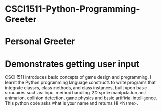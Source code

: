 # CSCI1511-Python-Programming-Greeter
# Personal Greeter
# Demonstrates getting user input
CSCI 1511 introduces basic concepts of game design and programming. I learnt the Python programming language constructs to write programs that integrate classes, class methods, and class instances, built upon basic structures such as: input method handling, 2D sprite manipulation and animation, collision detection, game physics and basic artificial intelligence.   This python code asks what is your name and returns Hi &lt;Name>.

